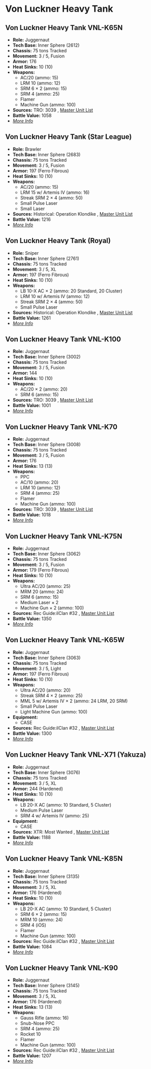 # Von Luckner Heavy Tank 

## Von Luckner Heavy Tank VNL-K65N 

- **Role:** Juggernaut 
- **Tech Base:** Inner Sphere (2612) 
- **Chassis:** 75 tons Tracked 
- **Movement:** 3 / 5, Fusion 
- **Armor:** 176 
- **Heat Sinks:** 10 (10) 
- **Weapons:** 
  - AC/20 (ammo: 15) 
  - LRM 10 (ammo: 12) 
  - SRM 6 × 2 (ammo: 15) 
  - SRM 4 (ammo: 25) 
  - Flamer 
  - Machine Gun (ammo: 100) 
- **Sources:** TRO: 3039 , [Master Unit List](http://masterunitlist.info/Unit/Details/3452) 
- **Battle Value:** 1058 
- [*More Info*](von_luckner_heavy_tank/von_luckner_heavy_tank_vnl-k65n.md) 

## Von Luckner Heavy Tank (Star League) 

- **Role:** Brawler 
- **Tech Base:** Inner Sphere (2683) 
- **Chassis:** 75 tons Tracked 
- **Movement:** 3 / 5, Fusion 
- **Armor:** 197 (Ferro Fibrous) 
- **Heat Sinks:** 10 (10) 
- **Weapons:** 
  - AC/20 (ammo: 15) 
  - LRM 15 w/ Artemis IV (ammo: 16) 
  - Streak SRM 2 × 4 (ammo: 50) 
  - Small Pulse Laser 
  - Small Laser 
- **Sources:** Historical: Operation Klondike , [Master Unit List](http://masterunitlist.info/Unit/Details/3450) 
- **Battle Value:** 1216 
- [*More Info*](von_luckner_heavy_tank/von_luckner_heavy_tank_star_league.md) 

## Von Luckner Heavy Tank (Royal) 

- **Role:** Sniper 
- **Tech Base:** Inner Sphere (2761) 
- **Chassis:** 75 tons Tracked 
- **Movement:** 3 / 5, XL 
- **Armor:** 197 (Ferro Fibrous) 
- **Heat Sinks:** 10 (10) 
- **Weapons:** 
  - LB 10-X AC × 2 (ammo: 20 Standard, 20 Cluster) 
  - LRM 10 w/ Artemis IV (ammo: 12) 
  - Streak SRM 2 × 4 (ammo: 50) 
  - Small Pulse Laser 
- **Sources:** Historical: Operation Klondike , [Master Unit List](http://masterunitlist.info/Unit/Details/3449) 
- **Battle Value:** 1261 
- [*More Info*](von_luckner_heavy_tank/von_luckner_heavy_tank_royal.md) 

## Von Luckner Heavy Tank VNL-K100 

- **Role:** Juggernaut 
- **Tech Base:** Inner Sphere (3002) 
- **Chassis:** 75 tons Tracked 
- **Movement:** 3 / 5, Fusion 
- **Armor:** 144 
- **Heat Sinks:** 10 (10) 
- **Weapons:** 
  - AC/20 × 2 (ammo: 20) 
  - SRM 6 (ammo: 15) 
- **Sources:** TRO: 3039 , [Master Unit List](http://masterunitlist.info/Unit/Details/3451) 
- **Battle Value:** 1001 
- [*More Info*](von_luckner_heavy_tank/von_luckner_heavy_tank_vnl-k100.md) 

## Von Luckner Heavy Tank VNL-K70 

- **Role:** Juggernaut 
- **Tech Base:** Inner Sphere (3008) 
- **Chassis:** 75 tons Tracked 
- **Movement:** 3 / 5, Fusion 
- **Armor:** 176 
- **Heat Sinks:** 13 (13) 
- **Weapons:** 
  - PPC 
  - AC/10 (ammo: 20) 
  - LRM 10 (ammo: 12) 
  - SRM 4 (ammo: 25) 
  - Flamer 
  - Machine Gun (ammo: 100) 
- **Sources:** TRO: 3039 , [Master Unit List](http://masterunitlist.info/Unit/Details/3453) 
- **Battle Value:** 1018 
- [*More Info*](von_luckner_heavy_tank/von_luckner_heavy_tank_vnl-k70.md) 

## Von Luckner Heavy Tank VNL-K75N 

- **Role:** Juggernaut 
- **Tech Base:** Inner Sphere (3062) 
- **Chassis:** 75 tons Tracked 
- **Movement:** 3 / 5, Fusion 
- **Armor:** 179 (Ferro Fibrous) 
- **Heat Sinks:** 10 (10) 
- **Weapons:** 
  - Ultra AC/20 (ammo: 25) 
  - MRM 20 (ammo: 24) 
  - SRM 6 (ammo: 15) 
  - Medium Laser × 2 
  - Machine Gun × 2 (ammo: 100) 
- **Sources:** Rec Guide:ilClan #32 , [Master Unit List](http://masterunitlist.info/Unit/Details/3454) 
- **Battle Value:** 1350 
- [*More Info*](von_luckner_heavy_tank/von_luckner_heavy_tank_vnl-k75n.md) 

## Von Luckner Heavy Tank VNL-K65W 

- **Role:** Juggernaut 
- **Tech Base:** Inner Sphere (3063) 
- **Chassis:** 75 tons Tracked 
- **Movement:** 3 / 5, Light 
- **Armor:** 197 (Ferro Fibrous) 
- **Heat Sinks:** 10 (10) 
- **Weapons:** 
  - Ultra AC/20 (ammo: 20) 
  - Streak SRM 4 × 2 (ammo: 25) 
  - MML 5 w/ Artemis IV × 2 (ammo: 24 LRM, 20 SRM) 
  - Small Pulse Laser 
  - Light Machine Gun (ammo: 100) 
- **Equipment:** 
  - CASE 
- **Sources:** Rec Guide:ilClan #32 , [Master Unit List](http://masterunitlist.info/Unit/Details/9482) 
- **Battle Value:** 1300 
- [*More Info*](von_luckner_heavy_tank/von_luckner_heavy_tank_vnl-k65w.md) 

## Von Luckner Heavy Tank VNL-X71 (Yakuza) 

- **Role:** Juggernaut 
- **Tech Base:** Inner Sphere (3076) 
- **Chassis:** 75 tons Tracked 
- **Movement:** 3 / 5, XL 
- **Armor:** 244 (Hardened) 
- **Heat Sinks:** 10 (10) 
- **Weapons:** 
  - LB 20-X AC (ammo: 10 Standard, 5 Cluster) 
  - Medium Pulse Laser 
  - SRM 4 w/ Artemis IV (ammo: 25) 
- **Equipment:** 
  - CASE 
- **Sources:** XTR: Most Wanted , [Master Unit List](http://masterunitlist.info/Unit/Details/5788) 
- **Battle Value:** 1188 
- [*More Info*](von_luckner_heavy_tank/von_luckner_heavy_tank_vnl-x71_yakuza.md) 

## Von Luckner Heavy Tank VNL-K85N 

- **Role:** Juggernaut 
- **Tech Base:** Inner Sphere (3135) 
- **Chassis:** 75 tons Tracked 
- **Movement:** 3 / 5, XL 
- **Armor:** 176 (Hardened) 
- **Heat Sinks:** 10 (10) 
- **Weapons:** 
  - LB 20-X AC (ammo: 10 Standard, 5 Cluster) 
  - SRM 6 × 2 (ammo: 15) 
  - MRM 10 (ammo: 24) 
  - SRM 4 (iOS) 
  - Flamer 
  - Machine Gun (ammo: 100) 
- **Sources:** Rec Guide:ilClan #32 , [Master Unit List](http://masterunitlist.info/Unit/Details/9483) 
- **Battle Value:** 1084 
- [*More Info*](von_luckner_heavy_tank/von_luckner_heavy_tank_vnl-k85n.md) 

## Von Luckner Heavy Tank VNL-K90 

- **Role:** Juggernaut 
- **Tech Base:** Inner Sphere (3145) 
- **Chassis:** 75 tons Tracked 
- **Movement:** 3 / 5, XL 
- **Armor:** 176 (Hardened) 
- **Heat Sinks:** 13 (13) 
- **Weapons:** 
  - Gauss Rifle (ammo: 16) 
  - Snub-Nose PPC 
  - SRM 4 (ammo: 25) 
  - Rocket 10 
  - Flamer 
  - Machine Gun (ammo: 100) 
- **Sources:** Rec Guide:ilClan #32 , [Master Unit List](http://masterunitlist.info/Unit/Details/9484) 
- **Battle Value:** 1207 
- [*More Info*](von_luckner_heavy_tank/von_luckner_heavy_tank_vnl-k90.md) 

